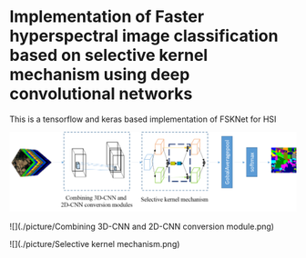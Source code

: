 # Implementation of Faster hyperspectral image classification based on selective kernel mechanism using deep convolutional networks

This is a tensorflow and keras based implementation of FSKNet for HSI 


 ![](./picture/FSKNet.png)

 ![](./picture/Combining 3D-CNN and 2D-CNN conversion module.png)

 ![](./picture/Selective kernel mechanism.png)
